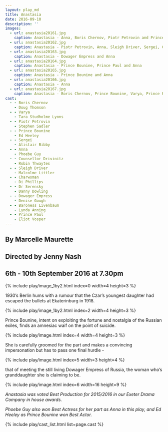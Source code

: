 ```yaml
---
layout: play_md
title: Anastasia
date: 2016-09-10
description: ''
images:
  - url: anastasia20161.jpg
    caption: Anastasia - Anna, Boris Chernov, Piotr Petrovin and Prince Bounine
  - url: anastasia20162.jpg
    caption: Anastasia - Piotr Petrovin, Anna, Sleigh Driver, Sergei, Charwoman and Varya
  - url: anastasia20163.jpg
    caption: Anastasia - Dowager Empress and Anna
  - url: anastasia20164.jpg
    caption: Anastasia - Prince Bounine, Prince Paul and Anna
  - url: anastasia20165.jpg
    caption: Anastasia - Prince Bounine and Anna
  - url: anastasia20166.jpg
    caption: Anastasia - Anna
  - url: anastasia20167.jpg
    caption: Anastasia - Boris Chernov, Prince Bounine, Varya, Prince Paul, Baroness Livenbaum and Dowager Empress 
cast:
  - - Boris Chernov
    - Doug Thomson
  - - Varya
    - Tara Studholme Lyons
  - - Piotr Petrovin
    - Stephen Sadler
  - - Prince Bounine
    - Ed Heeley
  - - Sergei
    - Alistair Bibby
  - - Anna
    - Phoebe Guy
  - - Counsellor Drivinitz
    - Robin Thwaytes
  - - Sleigh Driver
    - Malcolme Littler
  - - Charwoman
    - Di Phillips
  - - Dr Serensky
    - Danny Dowling
  - - Dowager Empress
    - Denise Gough
  - - Baroness Livenbaum
    - Lynda Anning
  - - Prince Paul
    - Eliot Vosper
---
```


## By Marcelle Maurette

## Directed by Jenny Nash

## 6th - 10th September 2016 at 7.30pm

{% include play/image_1by2.html index=0 width=4 height=3 %}

1930’s Berlin hums with a rumour that the Czar’s youngest daughter had escaped the bullets at Ekaterinburg in 1918.

{% include play/image_1by2.html index=2 width=4 height=3 %}

Prince Bounine, intent on exploiting the fortune and nostalgia of the Russian exiles, finds an amnesiac waif on the point of suicide.

{% include play/image.html index=4 width=4 height=3 %}

She is carefully groomed for the part and makes a convincing impersonation but has to pass one final hurdle -

{% include play/image.html index=5 width=3 height=4 %}

that of meeting the still living Dowager Empress of Russia, the woman who’s granddaughter she is claiming to be.

{% include play/image.html index=6 width=16 height=9 %}

*Anastasia was voted Best Production for 2015/2016 in our Exeter Drama Company in house awards.*

*Phoebe Guy also won Best Actress for her part as Anna in this play, and Ed Heeley as Prince Bounine won Best Actor.*

{% include play/cast_list.html list=page.cast %}
